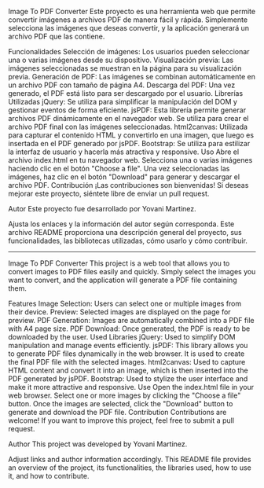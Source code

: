 Image To PDF Converter
Este proyecto es una herramienta web que permite convertir imágenes a archivos PDF de manera fácil y rápida. Simplemente selecciona las imágenes que deseas convertir, y la aplicación generará un archivo PDF que las contiene.

Funcionalidades
Selección de imágenes: Los usuarios pueden seleccionar una o varias imágenes desde su dispositivo.
Visualización previa: Las imágenes seleccionadas se muestran en la página para su visualización previa.
Generación de PDF: Las imágenes se combinan automáticamente en un archivo PDF con tamaño de página A4.
Descarga del PDF: Una vez generado, el PDF está listo para ser descargado por el usuario.
Librerías Utilizadas
jQuery: Se utiliza para simplificar la manipulación del DOM y gestionar eventos de forma eficiente.
jsPDF: Esta librería permite generar archivos PDF dinámicamente en el navegador web. Se utiliza para crear el archivo PDF final con las imágenes seleccionadas.
html2canvas: Utilizada para capturar el contenido HTML y convertirlo en una imagen, que luego es insertada en el PDF generado por jsPDF.
Bootstrap: Se utiliza para estilizar la interfaz de usuario y hacerla más atractiva y responsive.
Uso
Abre el archivo index.html en tu navegador web.
Selecciona una o varias imágenes haciendo clic en el botón "Choose a file".
Una vez seleccionadas las imágenes, haz clic en el botón "Download" para generar y descargar el archivo PDF.
Contribución
¡Las contribuciones son bienvenidas! Si deseas mejorar este proyecto, siéntete libre de enviar un pull request.

Autor
Este proyecto fue desarrollado por Yovani Martinez.

Ajusta los enlaces y la información del autor según corresponda. Este archivo README proporciona una descripción general del proyecto, sus funcionalidades, las bibliotecas utilizadas, cómo usarlo y cómo contribuir.



-----------------------------------------------------------------------------------------------------------------------------




Image To PDF Converter
This project is a web tool that allows you to convert images to PDF files easily and quickly. Simply select the images you want to convert, and the application will generate a PDF file containing them.

Features
Image Selection: Users can select one or multiple images from their device.
Preview: Selected images are displayed on the page for preview.
PDF Generation: Images are automatically combined into a PDF file with A4 page size.
PDF Download: Once generated, the PDF is ready to be downloaded by the user.
Used Libraries
jQuery: Used to simplify DOM manipulation and manage events efficiently.
jsPDF: This library allows you to generate PDF files dynamically in the web browser. It is used to create the final PDF file with the selected images.
html2canvas: Used to capture HTML content and convert it into an image, which is then inserted into the PDF generated by jsPDF.
Bootstrap: Used to stylize the user interface and make it more attractive and responsive.
Use
Open the index.html file in your web browser.
Select one or more images by clicking the "Choose a file" button.
Once the images are selected, click the "Download" button to generate and download the PDF file.
Contribution
Contributions are welcome! If you want to improve this project, feel free to submit a pull request.

Author
This project was developed by Yovani Martinez.

Adjust links and author information accordingly. This README file provides an overview of the project, its functionalities, the libraries used, how to use it, and how to contribute.